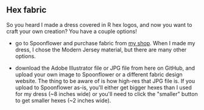 ## Hex fabric

So you heard I made a dress covered in R hex logos, and now you want to craft your own creation? You have a couple options!

- go to Spoonflower and purchase fabric from [my shop](https://www.spoonflower.com/en/fabric/8922748-r-hex-fabric-by-ameliamn). When I made my dress, I chose the Modern Jersey material, but there are many other options.

- download the Adobe Illustrator file or JPG file from here on GitHub, and upload your own image to Spoonflower or a different fabric design website. The thing to be aware of is how high-res that JPG file is. If you upload to Spoonflower as-is, you'll either get bigger hexes than I used for my dress (~8 inches wide) or you'll need to click the "smaller" button to get smaller hexes (~2 inches wide). 




